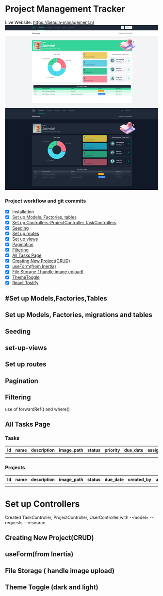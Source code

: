 # Project Management Tracker
Live Website: https://beaula-management.nl
![Dashboard](https://github.com/BeaulaEkka/project-management-tracker/blob/main/public/images/dashboard.jpeg)
![Dashboard](https://github.com/BeaulaEkka/project-management-tracker/blob/main/public/images/dark-dashboard.jpeg)

###  Project workflow and git commits

-   [x] Installation
-   [x] [Set up Models, Factories, tables](#set-up-models-factories-migrations-and-tables)
-   [x] [Set up Controllers-ProjectController,TaskControllers](#set-up-controllers)
-   [x] [Seeding](#seeding)
-   [x] [Set up routes](#set-up-routes)
-   [x] [Set up views](#set-up-views)
-   [x] [Pagination](#pagination)
-   [x] [Filtering](#filtering)
-   [x] [All Tasks Page](#all-tasks-page)
-   [x] [Creating New Project(CRUD)](#creating-new-projectcrud)
-   [x] [useForm(from Inertia)](#useformfrom-inertia)
-   [x] [File Storage ( handle image upload)](#file-storage--handle-image-upload)
-   [x] [ThemeToggle](#theme-toggle-dark-and-light)
-   [x] [React Tostify](#)

## #Set up Models,Factories,Tables

## Set up Models, Factories, migrations and tables

## Seeding

## set-up-views

## Set up routes

## Pagination

## Filtering

use of forwardRef() and where()

## All Tasks Page

### Tasks

| Id  | name | description | image_path | status | priority | due_date | assigned_user_id | created_by | updated_by | project_id |
| --- | ---- | ----------- | ---------- | ------ | -------- | -------- | ---------------- | ---------- | ---------- | ---------- |
|     |      |             |            |        |          |          |                  |            |            |            |
|     |      |             |            |        |          |          |                  |            |            |            |

### Projects

| Id  | name | description | image_path | status | due_date | created_by | updated_by |
| --- | ---- | ----------- | ---------- | ------ | -------- | ---------- | ---------- |
|     |      |             |            |        |          |            |            |
|     |      |             |            |        |          |            |            |

# Set up Controllers

Created TaskController, ProjectController, UserController with --model=<MODELNAME> --requests --resource

## Creating New Project(CRUD)

## useForm(from Inertia)

## File Storage ( handle image upload)

## Theme Toggle (dark and light)
